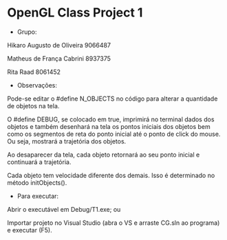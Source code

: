 # OpenGL Class Project 1

- Grupo:

Hikaro Augusto de Oliveira		9066487

Matheus de França Cabrini		8937375 

Rita Raad				8061452


- Observações:

Pode-se editar o #define N_OBJECTS no código para alterar a quantidade de objetos na tela.

O #define DEBUG, se colocado em true, imprimirá no terminal dados dos objetos e também
desenhará na tela os pontos iniciais dos objetos bem como os segmentos de reta do ponto inicial
até o ponto de click do mouse. Ou seja, mostrará a trajetória dos objetos.

Ao desaparecer da tela, cada objeto retornará ao seu ponto inicial e continuará a trajetória.

Cada objeto tem velocidade diferente dos demais. Isso é determinado no método initObjects().

- Para executar:

Abrir o executável em Debug/T1.exe; ou

Importar projeto no Visual Studio (abra o VS e arraste CG.sln ao programa) e executar (F5).
